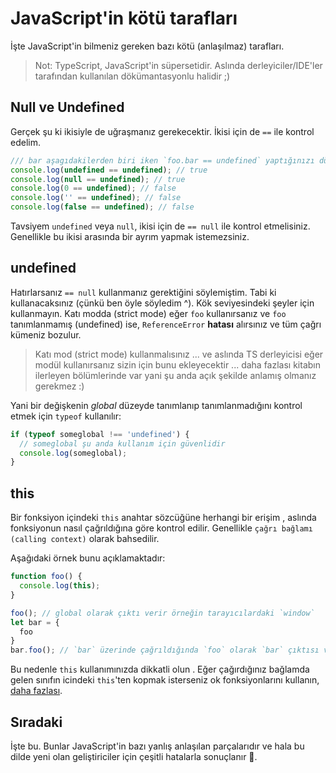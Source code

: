 # JavaScript'in kötü tarafları

İşte JavaScript'in bilmeniz gereken bazı kötü (anlaşılmaz) tarafları.

> Not: TypeScript, JavaScript'in süpersetidir. Aslında derleyiciler/IDE'ler tarafından kullanılan dökümantasyonlu halidir ;)

## Null ve Undefined

Gerçek şu ki ikisiyle de uğraşmanız gerekecektir. İkisi için de `==` ile kontrol edelim.

```ts
/// bar aşagıdakilerden biri iken `foo.bar == undefined` yaptığınızı düşünün:
console.log(undefined == undefined); // true
console.log(null == undefined); // true
console.log(0 == undefined); // false
console.log('' == undefined); // false
console.log(false == undefined); // false
```
Tavsiyem `undefined` veya `null`, ikisi için de `== null` ile kontrol etmelisiniz. Genellikle bu ikisi arasında bir ayrım yapmak istemezsiniz.

## undefined

Hatırlarsanız `== null` kullanmanız gerektiğini söylemiştim. Tabi ki kullanacaksınız (çünkü ben öyle söyledim ^). Kök seviyesindeki şeyler için kullanmayın. Katı modda (strict mode) eğer `foo` kullanırsanız ve `foo` tanımlanmamış (undefined) ise, `ReferenceError` **hatası** alırsınız ve tüm çağrı kümeniz bozulur.

> Katı mod (strict mode) kullanmalısınız ... ve aslında TS derleyicisi eğer modül kullanırsanız sizin için bunu ekleyecektir ... daha fazlası kitabın ilerleyen bölümlerinde var yani şu anda açık şekilde anlamış olmanız gerekmez :)

Yani bir değişkenin *global* düzeyde tanımlanıp tanımlanmadığını kontrol etmek için `typeof` kullanılır:

```ts
if (typeof someglobal !== 'undefined') {
  // someglobal şu anda kullanım için güvenlidir
  console.log(someglobal);
}
```

## this

Bir fonksiyon içindeki `this` anahtar sözcüğüne herhangi bir erişim , aslında fonksiyonun nasıl çağrıldığına göre kontrol edilir. Genellikle `çağrı bağlamı (calling context)` olarak bahsedilir.

Aşağıdaki örnek bunu açıklamaktadır:

```ts
function foo() {
  console.log(this);
}

foo(); // global olarak çıktı verir örneğin tarayıcılardaki `window` 
let bar = {
  foo
}
bar.foo(); // `bar` üzerinde çağrıldığında `foo` olarak `bar` çıktısı verir
```

Bu nedenle `this` kullanımınızda dikkatli olun . Eğer çağırdığınız bağlamda gelen sınıfın icindeki `this`'ten kopmak isterseniz ok fonksiyonlarını kullanın, [daha fazlası][ok].

[ok]:../arrow-functions.md

## Sıradaki

İşte bu. Bunlar JavaScript'in bazı yanlış anlaşılan parçalarıdır ve hala bu dilde yeni olan geliştiriciler için çeşitli hatalarla sonuçlanır 🌹.
